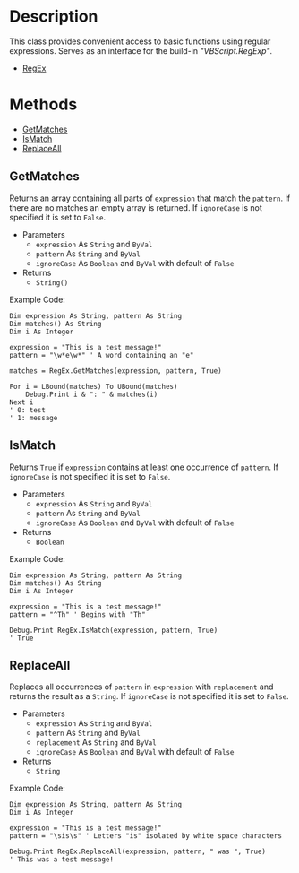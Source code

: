 ﻿# Description
This class provides convenient access to basic functions using regular expressions. Serves as an interface for the build-in *"VBScript.RegExp"*.
  - [RegEx](https://github.com/NicklasRatay/VBA-Library/tree/main/src/RegEx.bas)
# Methods
 - [GetMatches](#getmatches)
 - [IsMatch](#ismatch)
 - [ReplaceAll](#replaceall)
## GetMatches
Returns an array containing all parts of `expression` that match the `pattern`. If there are no matches an empty array is returned. If `ignoreCase` is not specified it is set to `False`.
 - Parameters
	 - `expression` As `String` and `ByVal`
	 - `pattern` As `String` and `ByVal`
	 - `ignoreCase` As `Boolean` and `ByVal` with default of `False`
 - Returns
	 - `String()`

Example Code:
```vba
Dim expression As String, pattern As String
Dim matches() As String
Dim i As Integer

expression = "This is a test message!"
pattern = "\w*e\w*" ' A word containing an "e"

matches = RegEx.GetMatches(expression, pattern, True)

For i = LBound(matches) To UBound(matches)
	Debug.Print i & ": " & matches(i)
Next i
' 0: test
' 1: message
```
## IsMatch
Returns `True` if `expression` contains at least one occurrence of `pattern`. If `ignoreCase` is not specified it is set to `False`.
 - Parameters
	 - `expression` As `String` and `ByVal`
	 - `pattern` As `String` and `ByVal`
	 - `ignoreCase` As `Boolean` and `ByVal` with default of `False`
 - Returns
	 - `Boolean`

Example Code:
```vba
Dim expression As String, pattern As String
Dim matches() As String
Dim i As Integer

expression = "This is a test message!"
pattern = "^Th" ' Begins with "Th"

Debug.Print RegEx.IsMatch(expression, pattern, True)
' True
```
## ReplaceAll
Replaces all occurrences of `pattern` in `expression` with `replacement` and returns the result as a `String`. If `ignoreCase` is not specified it is set to `False`.
 - Parameters
	 - `expression` As `String` and `ByVal`
	 - `pattern` As `String` and `ByVal`
	 - `replacement` As `String` and `ByVal`
	 - `ignoreCase` As `Boolean` and `ByVal` with default of `False`
 - Returns
	 - `String`

Example Code:
```vba
Dim expression As String, pattern As String
Dim i As Integer

expression = "This is a test message!"
pattern = "\sis\s" ' Letters "is" isolated by white space characters

Debug.Print RegEx.ReplaceAll(expression, pattern, " was ", True)
' This was a test message!
```
